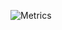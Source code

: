 ![Metrics](https://metrics.lecoq.io/ambmt?template=classic&isocalendar=1&languages=1&people=1&activity=1&tweets=1&isocalendar.duration=half-year&languages.limit=8&languages.colors=github&languages.threshold=0%25&people.limit=28&people.size=28&people.types=followers%2C%20following&people.identicons=false&people.shuffle=false&activity.limit=5&activity.days=14&activity.filter=all&activity.visibility=all&activity.timestamps=false&tweets.attachments=false&tweets.limit=2&tweets.user=voxylclient&config.timezone=Europe%2FLondon)

